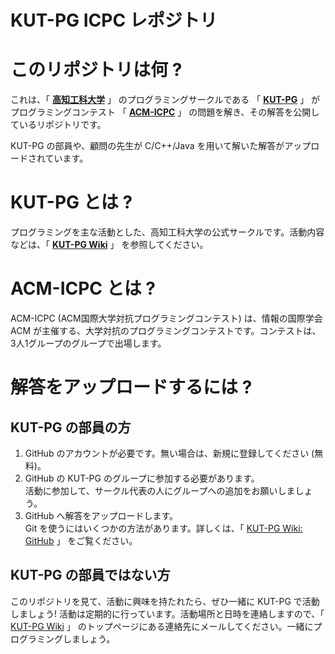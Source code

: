 KUT-PG ICPC レポジトリ
=======================

# このリポジトリは何 ?
これは、「 [**高知工科大学**](http://www.kochi-tech.ac.jp/kut/index.html) 」 のプログラミングサークルである 「 [**KUT-PG**](http://wikiwiki.jp/kut-pg/) 」 がプログラミングコンテスト 「 [**ACM-ICPC**](http://icpc.iisf.or.jp) 」 の問題を解き、その解答を公開しているリポジトリです。

KUT-PG の部員や、顧問の先生が C/C++/Java を用いて解いた解答がアップロードされています。

# KUT-PG とは ?
プログラミングを主な活動とした、高知工科大学の公式サークルです。活動内容などは、「 [**KUT-PG Wiki**](http://wikiwiki.jp/kut-pg/) 」 を参照してください。

# ACM-ICPC とは ?
ACM-ICPC (ACM国際大学対抗プログラミングコンテスト) は、情報の国際学会 ACM が主催する、大学対抗のプログラミングコンテストです。コンテストは、3人1グループのグループで出場します。

# 解答をアップロードするには ?

## KUT-PG の部員の方
1. GitHub のアカウントが必要です。無い場合は、新規に登録してください (無料)。
2. GitHub の KUT-PG のグループに参加する必要があります。<br />
活動に参加して、サークル代表の人にグループへの追加をお願いしましょう。
3. GitHub へ解答をアップロードします。<br />
Git を使うにはいくつかの方法があります。詳しくは、「 [KUT-PG Wiki: GitHub](http://wikiwiki.jp/kut-pg/?Git%2FGitHub) 」 をご覧ください。


## KUT-PG の部員ではない方
このリポジトリを見て、活動に興味を持たれたら、ぜひ一緒に KUT-PG で活動しましょう!
活動は定期的に行っています。活動場所と日時を連絡しますので、「 [KUT-PG Wiki](http://wikiwiki.jp/kut-pg/) 」 のトップページにある連絡先にメールしてください。一緒にプログラミングしましょう。